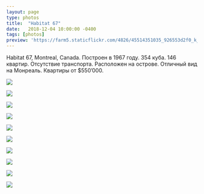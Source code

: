 ```yaml
---
layout: page
type: photos
title:  "Habitat 67"
date:   2018-12-04 10:00:00 -0400
tags: [photos]
preview: 'https://farm5.staticflickr.com/4826/45514351035_926553d2f0_k_d.jpg'
---
```


Habitat 67, Montreal, Canada. Построен в 1967 году. 354 куба. 146 квартир. Отсутствие транспорта. Расположен на острове. Отличный вид на Монреаль. Квартиры от $550’000.

![](https://farm8.staticflickr.com/7855/45514354185_e7e64a2e43_k.jpg)

![](https://farm5.staticflickr.com/4914/32555018048_3039027cfe_k.jpg)

![](https://farm8.staticflickr.com/7921/45514352515_33dc34cafc_k.jpg)

![](https://farm8.staticflickr.com/7817/32555016788_d051a41696_k.jpg)

![](https://farm5.staticflickr.com/4826/45514351035_926553d2f0_k.jpg)

![](https://farm5.staticflickr.com/4867/32555015288_f3e2770c42_k.jpg)

![](https://farm5.staticflickr.com/4878/46376397622_37c078753d_k.jpg)

![](https://farm8.staticflickr.com/7873/32555014098_93db4aeac0_k.jpg)

![](https://farm8.staticflickr.com/7827/45514348175_c303d4b494_k.jpg)

![](https://farm8.staticflickr.com/7878/32555012738_3af02ff882_k.jpg)
